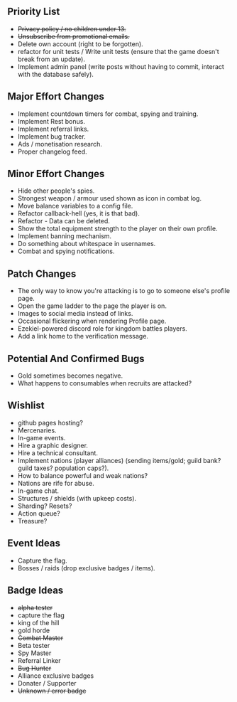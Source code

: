 Priority List
---

* ~~Privacy policy / no children under 13.~~
* ~~Unsubscribe from promotional emails.~~
* Delete own account (right to be forgotten).
* refactor for unit tests / Write unit tests (ensure that the game doesn't break from an update).
* Implement admin panel (write posts without having to commit, interact with the database safely).

Major Effort Changes
---

* Implement countdown timers for combat, spying and training.
* Implement Rest bonus.
* Implement referral links.
* Implement bug tracker.
* Ads / monetisation research.
* Proper changelog feed.

Minor Effort Changes
---

* Hide other people's spies.
* Strongest weapon / armour used shown as icon in combat log.
* Move balance variables to a config file.
* Refactor callback-hell (yes, it is that bad).
* Refactor - Data can be deleted.
* Show the total equipment strength to the player on their own profile.
* Implement banning mechanism.
* Do something about whitespace in usernames.
* Combat and spying notifications.

Patch Changes
---

* The only way to know you're attacking is to go to someone else's profile page.
* Open the game ladder to the page the player is on.
* Images to social media instead of links.
* Occasional flickering when rendering Profile page.
* Ezekiel-powered discord role for kingdom battles players.
* Add a link home to the verification message.

Potential And Confirmed Bugs
---

* Gold sometimes becomes negative.
* What happens to consumables when recruits are attacked?

Wishlist
---

* github pages hosting?
* Mercenaries.
* In-game events.
* Hire a graphic designer.
* Hire a technical consultant.
* Implement nations (player alliances) (sending items/gold; guild bank? guild taxes? population caps?).
* How to balance powerful and weak nations?
* Nations are rife for abuse.
* In-game chat.
* Structures / shields (with upkeep costs).
* Sharding? Resets?
* Action queue?
* Treasure?

Event Ideas
---

* Capture the flag.
* Bosses / raids (drop exclusive badges / items).

Badge Ideas
---

* ~~alpha tester~~
* capture the flag
* king of the hill
* gold horde
* ~~Combat Master~~
* Beta tester
* Spy Master
* Referral Linker
* ~~Bug Hunter~~
* Alliance exclusive badges
* Donater / Supporter
* ~~Unknown / error badge~~
